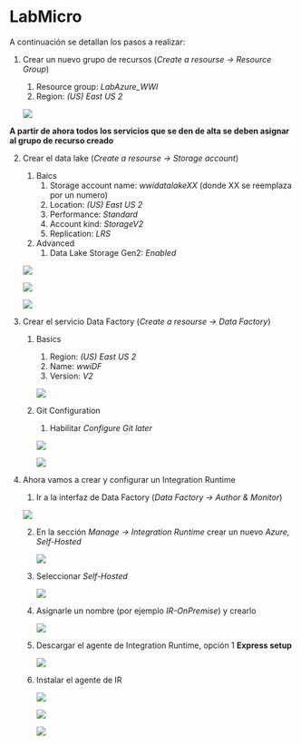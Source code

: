 # LabMicro

A continuación se detallan los pasos a realizar:

1. Crear un nuevo grupo de recursos (_Create a resourse -> Resource Group_)
    1. Resource group: _LabAzure_WWI_
    2. Region: _(US) East US 2_
        
    <img src="images/Resource_Group.png"/><br/>

**A partir de ahora todos los servicios que se den de alta se deben asignar al grupo de recurso creado**

2. Crear el data lake (_Create a resourse -> Storage account_)
    1. Baics
        1. Storage account name: _wwidatalakeXX_ (donde XX se reemplaza por un numero)
        2. Location: _(US) East US 2_
        3. Performance: _Standard_
        4. Account kind: _StorageV2_
        5. Replication: _LRS_
     2. Advanced
        1. Data Lake Storage Gen2: _Enabled_
	
	<img src="images/DL_01.png"/><br/>
	
	<img src="images/DL_02.png"/><br/>
	
	<img src="images/DL_03.png"/><br/>
        
3. Crear el servicio Data Factory (_Create a resourse -> Data Factory_)
    1. Basics
        1. Region: _(US) East US 2_
        2. Name: _wwiDF_
        3. Version: _V2_
		
		<img src="images/DF_01.png"/><br/>
    
	2. Git Configuration
        1. Habilitar _Configure Git later_
		
		<img src="images/DF_02.png"/><br/>
		
		<img src="images/DF_03.png"/><br/>
        
4. Ahora vamos a crear y configurar un Integration Runtime 
    1. Ir a la interfaz de Data Factory (_Data Factory -> Author & Monitor_)
	
	<img src="images/DF_04.png"/><br/>
	
    2. En la sección _Manage -> Integration Runtime_ crear un nuevo _Azure, Self-Hosted_
	
		<img src="images/DF_05.png"/><br/>
		
    3. Seleccionar _Self-Hosted_
	
		<img src="images/DF_06.png"/><br/>
		
    4. Asignarle un nombre (por ejemplo _IR-OnPremise_) y crearlo
	
		<img src="images/DF_07.png"/><br/>
		
    5. Descargar el agente de Integration Runtime, opción 1 **Express setup**
	
		<img src="images/DF_08.png"/><br/>
		
	6. Instalar el agente de IR
	
		<img src="images/IR_01.png"/><br/>
		
		<img src="images/IR_02.png"/><br/>
		
		<img src="images/IR_03.png"/><br/>
	
